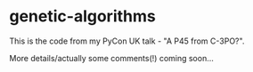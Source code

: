 # genetic-algorithms

This is the code from my PyCon UK talk - "A P45 from C-3PO?".

More details/actually some comments(!) coming soon...

